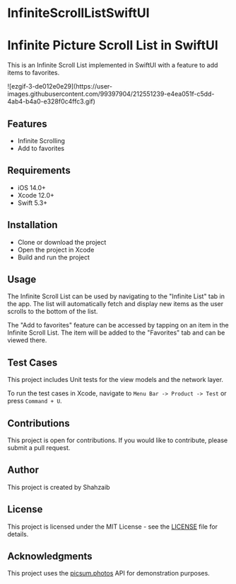 # InfiniteScrollListSwiftUI
<h1>Infinite Picture Scroll List in SwiftUI</h1><p>This is an Infinite Scroll List implemented in SwiftUI with a feature to add items to favorites.</p>
![ezgif-3-de012e0e29](https://user-images.githubusercontent.com/99397904/212551239-e4ea051f-c5dd-4ab4-b4a0-e328f0c4ffc3.gif)


<h2>Features</h2><ul><li>Infinite Scrolling</li><li>Add to favorites</li></ul><h2>Requirements</h2><ul><li>iOS 14.0+</li><li>Xcode 12.0+</li><li>Swift 5.3+</li></ul><h2>Installation</h2><ul><li>Clone or download the project</li><li>Open the project in Xcode</li><li>Build and run the project</li></ul><h2>Usage</h2><p>The Infinite Scroll List can be used by navigating to the "Infinite List" tab in the app. The list will automatically fetch and display new items as the user scrolls to the bottom of the list.</p><p>The "Add to favorites" feature can be accessed by tapping on an item in the Infinite Scroll List. The item will be added to the "Favorites" tab and can be viewed there.</p><h2>Test Cases</h2><p>This project includes Unit tests for the view models and the network layer.</p><p>To run the test cases in Xcode, navigate to <code>Menu Bar -&gt; Product -&gt; Test</code> or press <code>Command + U</code>.</p><h2>Contributions</h2><p>This project is open for contributions. If you would like to contribute, please submit a pull request.</p><h2>Author</h2><p>This project is created by Shahzaib</p><h2>License</h2><p>This project is licensed under the MIT License - see the <a href="LICENSE" target="_new">LICENSE</a> file for details.</p><h2>Acknowledgments</h2><p>This project uses the <a href="https://picsum.photos/" target="_new">picsum.photos</a> API for demonstration purposes.</p>
